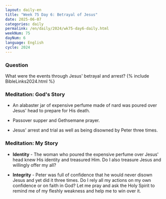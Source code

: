 ```yaml
---
layout: daily-en
title: "Week 75 Day 6: Betrayal of Jesus"
date: 2025-06-07
categories: daily
permalink: /en/daily/2024/wk75-day6-daily.html
weekNum: 75
dayNum: 6
language: English
cycle: 2024
---
```


### Question     
What were the events through Jesus' betrayal and arrest? 
{% include BibleLinks2024.html %}

### Meditation: God's Story   
+ An alabaster jar of expensive perfume made of nard was poured over Jesus' head to prepare for His death. 

+ Passover supper and Gethsemane prayer. 

+ Jesus' arrest and trial as well as being disowned by Peter three times. 

### Meditation: My Story   
+ **Identity** - The woman who poured the expensive perfume over Jesus' head knew His identity and treasured Him. Do I also treasure Jesus and willingly offer my all? 

+ **Integrity** - Peter was full of confidence that he would never disown Jesus and yet did it three times. Do I rely all my actions on my own confidence or on faith in God? Let me pray and ask the Holy Spirit to remind me of my fleshly weakness and help me to win over it. 
